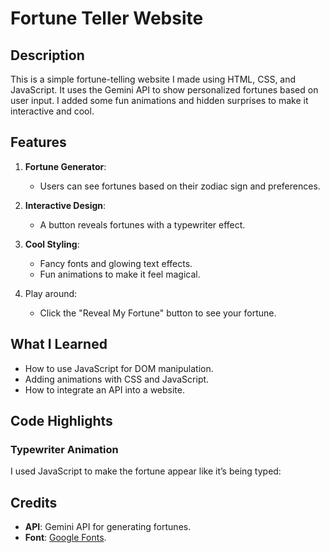 # Fortune Teller Website

## Description
This is a simple fortune-telling website I made using HTML, CSS, and JavaScript. It uses the Gemini API to show personalized fortunes based on user input. I added some fun animations and hidden surprises to make it interactive and cool.



## Features
1. **Fortune Generator**:
   - Users can see fortunes based on their zodiac sign and preferences.

2. **Interactive Design**:
   - A button reveals fortunes with a typewriter effect.


3. **Cool Styling**:
   - Fancy fonts and glowing text effects.
   - Fun animations to make it feel magical.



3. Play around:
   - Click the "Reveal My Fortune" button to see your fortune.




## What I Learned
- How to use JavaScript for DOM manipulation.
- Adding animations with CSS and JavaScript.
- How to integrate an API into a website.




## Code Highlights

### Typewriter Animation
I used JavaScript to make the fortune appear like it’s being typed:



## Credits
- **API**: Gemini API for generating fortunes.
- **Font**: [Google Fonts](https://fonts.google.com/).




